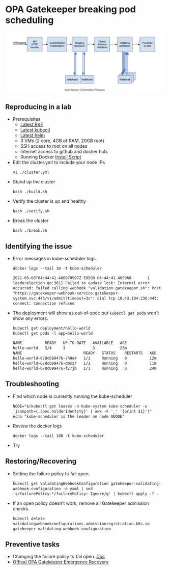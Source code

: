 # OPA Gatekeeper breaking pod scheduling
<p align="center">
  <img src="banner.png">
</p>

## Reproducing in a lab
- Prerequisites
  - [Latest RKE](https://github.com/rancher/rke/releases/tag/v1.2.7)
  - [Latest kubectl](https://github.com/kubernetes/kubectl/releases/tag/v0.20.6)
  - [Latest helm](https://github.com/helm/helm/releases/tag/v3.5.4)
  - 3 VMs (2 core, 4GB of RAM, 20GB root)
  - SSH access to root on all nodes
  - Internet access to github and docker hub.
  - Running Docker [Install Script](https://github.com/rancher/install-docker)
- Edit the cluster.yml to include your node IPs
  ```
  vi ./cluster.yml
  ```
- Stand up the cluster
  ```
  bash ./build.sh
  ```
- Verify the cluster is up and healthy
  ```
  bash ./verify.sh
  ```
- Break the cluster
  ```
  bash ./break.sh
  ```

## Identifying the issue
- Error messages in kube-scheduler logs.
  ```
  docker logs --tail 10 -t kube-scheduler
  ```
  ```
  2021-05-08T04:44:41.406070907Z E0508 04:44:41.405968       1 leaderelection.go:361] Failed to update lock: Internal error occurred: failed calling webhook "validation.gatekeeper.sh": Post "https://gatekeeper-webhook-service.gatekeeper-system.svc:443/v1/admit?timeout=3s": dial tcp 10.43.104.236:443: connect: connection refused
  ```
- The deployment will show as out-of-spec but `kubectl get pods` won't show any errors.
  ```
  kubectl get deployment/hello-world
  kubectl get pods -l app=hello-world
  ```
  ```
  NAME          READY   UP-TO-DATE   AVAILABLE   AGE
  hello-world   3/4     3            3           23m 
  NAME                           READY   STATUS    RESTARTS   AGE
  hello-world-678c699476-7h9q4   1/1     Running   0          12m
  hello-world-678c699476-dmszr   1/1     Running   0          11m
  hello-world-678c699476-f27jb   1/1     Running   0          24m
  ```

## Troubleshooting
- Find which node is currently running the kube-scheduler
  ```
  NODE="$(kubectl get leases -n kube-system kube-scheduler -o 'jsonpath={.spec.holderIdentity}' | awk -F '_' '{print $1}')"
  echo "kube-scheduler is the leader on node $NODE"
  ```
- Review the docker logs
  ```
  docker logs --tail 100 -t kube-scheduler
  ```
- Try 

## Restoring/Recovering
- Setting the failure policy to fail open.
  ```
  kubectl get ValidatingWebhookConfiguration gatekeeper-validating-webhook-configuration -o yaml | sed 's/failurePolicy.*/failurePolicy: Ignore/g' | kubectl apply -f -
  ```
- If an open policy doesn't work, remove all Gatekeeper admission checks.
  ```
  kubectl delete validatingwebhookconfigurations.admissionregistration.k8s.io gatekeeper-validating-webhook-configuration
  ```

## Preventive tasks
- Changing the failure policy to fail open. [Doc](https://open-policy-agent.github.io/gatekeeper/website/docs/failing-closed)
- [Offical OPA Gatekeeper Emergency Recovery](https://open-policy-agent.github.io/gatekeeper/website/docs/emergency)

